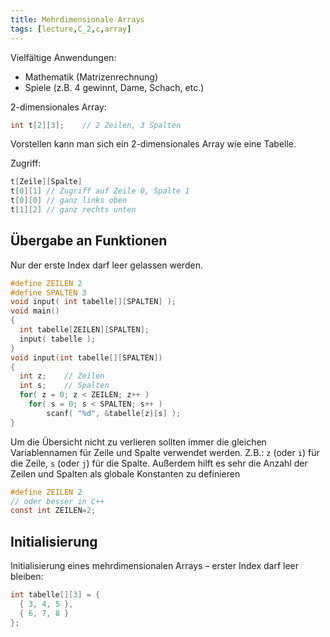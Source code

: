 ```yaml
---
title: Mehrdimensionale Arrays
tags: [lecture,C_2,c,array]
---
```


Vielfältige Anwendungen:

- Mathematik (Matrizenrechnung)
- Spiele (z.B. 4 gewinnt, Dame, Schach, etc.)

2-dimensionales Array:

```c
int t[2][3];	// 2 Zeilen, 3 Spalten
```

Vorstellen kann man sich ein 2-dimensionales Array wie eine Tabelle.

Zugriff:

```c
t[Zeile][Spalte]
t[0][1] // Zugriff auf Zeile 0, Spalte 1
t[0][0] // ganz links oben
t[1][2] // ganz rechts unten
```




## Übergabe an Funktionen

Nur der erste Index darf leer gelassen werden.

```c
#define ZEILEN 2
#define SPALTEN 3
void input( int tabelle[][SPALTEN] );
void main()
{
  int tabelle[ZEILEN][SPALTEN];
  input( tabelle ); 
}
void input(int tabelle[][SPALTEN]) 
{
  int z;	// Zeilen
  int s;	// Spalten
  for( z = 0; z < ZEILEN; z++ ) 
    for( s = 0; s < SPALTEN; s++ ) 
        scanf( "%d", &tabelle[z][s] );
}
```



Um die Übersicht nicht zu verlieren sollten immer die gleichen Variablennamen für Zeile und Spalte verwendet werden. Z.B.:  `z` (oder `i`) für die Zeile, `s` (oder `j`) für die Spalte.
Außerdem hilft es sehr die Anzahl der Zeilen und Spalten als globale Konstanten zu definieren

```c
#define ZEILEN 2 
// oder besser in C++
const int ZEILEN=2;
```



## Initialisierung

Initialisierung eines mehrdimensionalen Arrays – erster Index darf leer bleiben:

```c
int tabelle[][3] = {
  { 3, 4, 5 }, 
  { 6, 7, 8 }
};
```
